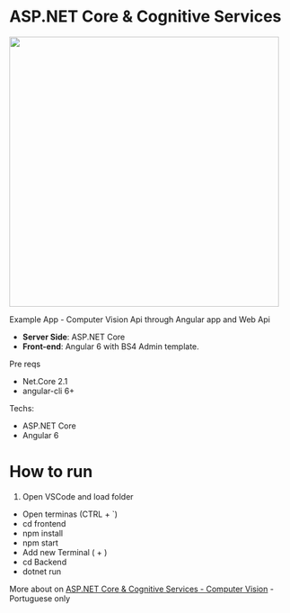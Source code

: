 # ASP.NET Core & Cognitive Services
<img src="https://brunobrito.ghost.io/content/images/2018/08/capa-redes-20.jpg" width="480" />

Example App - Computer Vision Api through Angular app and Web Api

* **Server Side**: ASP.NET Core
* **Front-end**: Angular 6 with BS4 Admin template.

Pre reqs

* Net.Core 2.1
* angular-cli 6+

Techs:

* ASP.NET Core
* Angular 6

# How to run

1. Open VSCode and load folder
  * Open terminas (CTRL + \`)
  * cd frontend
  * npm install
  * npm start
  * Add new Terminal ( + )
  * cd Backend
  * dotnet run


More about on [ASP.NET Core & Cognitive Services - Computer Vision](https://www.brunobrito.net.br/asp-net-core-cognitive-services/) - Portuguese only

